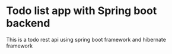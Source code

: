 # Todo list app with Spring boot backend
This is a todo rest api using spring boot framework and hibernate framework

